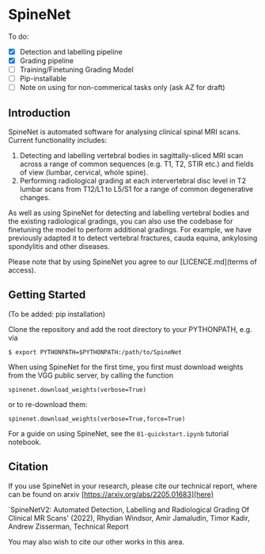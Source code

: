 # SpineNet

To do:
- [x] Detection and labelling pipeline
- [x] Grading pipeline
- [ ] Training/Finetuning Grading Model
- [ ] Pip-installable
- [ ] Note on using for non-commerical tasks only (ask AZ for draft)

## Introduction

SpineNet is automated software for analysing clinical spinal MRI scans. Current functionality includes:

1. Detecting and labelling vertebral bodies in sagittally-sliced MRI scan across a range of common sequences (e.g. T1, T2, STIR etc.) and fields of view (lumbar, cervical, whole spine).
2. Performing radiological grading at each intervertebral disc level in T2 lumbar scans from T12/L1 to L5/S1 for a range of common degenerative changes.

As well as using SpineNet for detecting and labelling vertebral bodies and the existing radiological gradings, you can also use the codebase for finetuning the model to perform additional gradings. For example, we have previously adapted it to detect vertebral fractures, cauda equina, ankylosing spondylitis and other diseases.

Please note that by using SpineNet you agree to our [LICENCE.md](terms of access).
## Getting Started

(To be added: pip installation)

Clone the repository and add the root directory to your PYTHONPATH, e.g. via
```
$ export PYTHONPATH=$PYTHONPATH:/path/to/SpineNet
```

When using SpineNet for the first time, you first must download weights from the VGG public server, by calling the function

```
spinenet.download_weights(verbose=True)
```

or to re-download them:

```
spinenet.download_weights(verbose=True,force=True)
```

For a guide on using SpineNet, see the `01-quickstart.ipynb` tutorial notebook.

## Citation

If you use SpineNet in your research, please cite our technical report, where can be found on arxiv [https://arxiv.org/abs/2205.01683](here)

`SpineNetV2: Automated Detection, Labelling and Radiological Grading Of Clinical MR Scans' (2022), Rhydian Windsor, Amir Jamaludin, Timor Kadir, Andrew Zisserman, Technical Report

You may also wish to cite our other works in this area.
